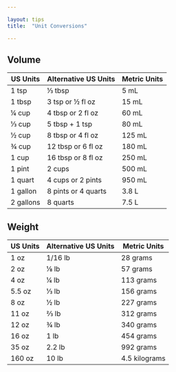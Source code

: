 ```yaml
---

layout: tips
title:  "Unit Conversions"

---
```


## Volume

| US Units  | Alternative US Units         | Metric Units |
| --------- | ---------------------------- | ------------ |
| 1 tsp     | ⅓ tbsp                       | 5 mL         |
| 1 tbsp    | 3 tsp or ½ fl oz             | 15 mL        |
| ¼ cup     | 4 tbsp or 2 fl oz            | 60 mL        |
| ⅓ cup     | 5 tbsp + 1 tsp               | 80 mL        |
| ½ cup     | 8 tbsp or 4 fl oz            | 125 mL       |
| ¾ cup     | 12 tbsp or 6 fl oz           | 180 mL       |
| 1 cup     | 16 tbsp or 8 fl oz           | 250 mL       |
| 1 pint    | 2 cups                       | 500 mL       |
| 1 quart   | 4 cups or 2 pints            | 950 mL       |
| 1 gallon  | 8 pints or 4 quarts          | 3.8 L        |
| 2 gallons | 8 quarts                     | 7.5 L        |

## Weight

| US Units | Alternative US Units | Metric Units  |
| -------- | -------------------- | ------------- |
| 1 oz     | 1/16 lb              | 28 grams      |
| 2 oz     | ⅛ lb                 | 57 grams      |
| 4 oz     | ¼ lb                 | 113 grams     |
| 5.5 oz   | ⅓ lb                 | 156 grams     |
| 8 oz     | ½ lb                 | 227 grams     |
| 11 oz    | ⅔ lb                 | 312 grams     |
| 12 oz    | ¾ lb                 | 340 grams     |
| 16 oz    | 1 lb                 | 454 grams     |
| 35 oz    | 2.2 lb               | 992 grams     |
| 160 oz   | 10 lb                | 4.5 kilograms |